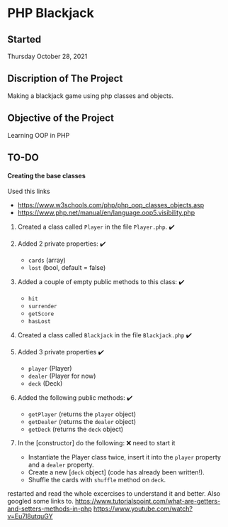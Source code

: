 # PHP Blackjack

## Started
Thursday October 28, 2021

## Discription of The Project
Making a blackjack game using php classes and objects.

## Objective of the Project
Learning OOP in PHP

## TO-DO

#### Creating the base classes
Used this links
- https://www.w3schools.com/php/php_oop_classes_objects.asp
- https://www.php.net/manual/en/language.oop5.visibility.php

1. Created a class called `Player` in the file `Player.php`. ✔️
   
2. Added 2 private properties: ✔️
   - `cards` (array) 
   - `lost` (bool, default = false)️
3. Added a couple of empty public methods to this class: ✔️
   - `hit` 
   - `surrender`️
   - `getScore` ️
   - `hasLost` 
4. Created a class called `Blackjack` in the file `Blackjack.php` ✔️
5. Added 3 private properties ✔️
   - `player` (Player)
   - `dealer` (Player for now)️
   - `deck`  (Deck) ️
6. Added the following public methods: ✔️
   - `getPlayer` (returns the `player` object)️
   - `getDealer` (returns the `dealer` object)️
   - `getDeck` (returns the `deck` object)
7. In the [constructor] do the following: ❌
   need to start it
   - Instantiate the Player class twice, insert it into the `player` property and a `dealer` property.
   - Create a new [`deck` object] (code has already been written!).
   - Shuffle the cards with `shuffle` method on `deck`.


restarted and read the whole excercises to understand it and better. Also googled some links to.
https://www.tutorialspoint.com/what-are-getters-and-setters-methods-in-php
https://www.youtube.com/watch?v=Eu7l8utquGY
